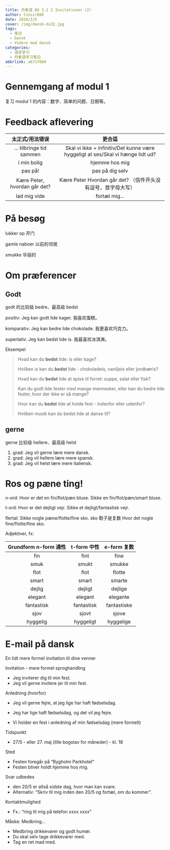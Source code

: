```yaml
---
title: 丹麦语 DU 3.2 2 Invitationer (2)
author: tinsir888
date: 2024/2/6
cover: /img/dansk-du32.jpg
tags:
  - 笔记
  - Dansk
  - Videre mod dansk
categories:
  - 语言学习
  - 丹麦语学习笔记
abbrlink: a671f0b0
---
```


# Gennemgang af modul 1

复习 modul 1 的内容：数字、简单的问题、日期等。

# Feedback aflevering

|       太正式/用法错误        |                            更合适                            |
| :--------------------------: | :----------------------------------------------------------: |
|   ... tilbringe tid sammen   | Skal vi ikke + infinitiv/Det kunne være hyggeligt at ses/Skal vi hænge lidt ud? |
|         i min bolig          |                        hjemme hos mig                        |
|           pas på!            |                       pas på dig selv                        |
| Kære Peter, hvordan går det? | Kære Peter Hvordan går det? （信件开头没有逗号，首字母大写） |
|         lad mig vide         |                        fortæl mig...                         |

# På besøg

lukker op 开门

gamle naboer 以前的邻居

smukke 华丽的

# Om præferencer

## Godt

godt 的比较级 bedre、最高级 bedst

positiv: Jeg kan godt lide kager. 我喜欢蛋糕。

komparativ: Jeg kan bedre lide chokolade. 我更喜欢巧克力。

superlativ: Jeg kan bedst lide is. 我最喜欢冰淇淋。

Eksempel

> Hvad kan du **bedst** lide: is eller kage?
>
> Hvilken is kan du **bedst** lide - chokoladeis, vaniljeis eller jordbæris?
>
> Hvad kan du **bedst** lide at spise til forret: suppe, salat eller fisk?
>
> Kan du godt lide fester med mange mennesker, eller kan du bedre lide fester, hvor der ikke er så mange?
>
> Hvor kan du **bedst** lide at holde fest - indenfor eller udenfor?
>
> Hvilken musik kan du bedst lide at danse til?

## gerne

gerne 比较级 hellere、最高级 helst

1. grad: Jeg vil gerne lære mere dansk.
2. grad: Jeg vil hellere lære mere spansk.
3. grad: Jeg vil helst lære mere italiensk.

# Ros og pæne ting!

n-ord: Hvor er det en fin/flot/pæn bluse. Sikke en fin/flot/pæn/smart bluse.

t-ord: Hvor er det dejligt vejr. Sikke et dejligt/fantastisk vejr.

flertal: Sikke nogle pæne/flotte/fine sko. sko 鞋子是复数 Hvor det nogle fine/flotte/fine sko.

Adjektiver, fx:

| Grundform n-form 通性 | t-form 中性 | e-form 复数 |
| :-------------------: | :---------: | :---------: |
|          fin          |    fint     |    fine     |
|         smuk          |    smukt    |   smukke    |
|         flot          |    flot     |   flotte    |
|         smart         |    smart    |   smarte    |
|        dejlig         |   dejligt   |   dejlige   |
|        elegant        |   elegant   |  elegante   |
|      fantastisk       | fantastisk  | fantastiske |
|         sjov          |    sjovt    |    sjove    |
|       hyggelig        |  hyggeligt  |  hyggelige  |

 # E-mail på dansk

En lidt mere formel invitation til dine venner

Invitation - mere formel sproghandling

- Jeg inviterer dig til min fest.
- Jeg vil gerne invitere jer til min fest. 

Anledning (hvorfor)

- Jeg vil gerne fejre, at jeg lige har haft fødselsdag. 
- Jeg har lige haft fødselsdag, og det vil jeg fejre. 

- Vi holder en fest i anledning af min fødselsdag (mere formelt)

Tidspunkt

- 27/5 - eller 27. maj (lille bogstav for måneder) - kl. 18

Sted

- Festen foregår på “Bygholm Parkhotel”
- Festen bliver holdt hjemme hos mig. 

Svar udbedes

- den 20/5 er altså sidste dag, hvor man kan svare.
- Alternativ: “Skriv til mig inden den 20/5 og fortæl, om du kommer”.

Kontaktmulighed

- Fx.: “ring til mig på telefon xxxx xxxx”

Måske: Medbring...

- Medbring drikkevarer og godt humør. 
- Du skal selv tage drikkevarer med.
- Tag en ret mad med.
